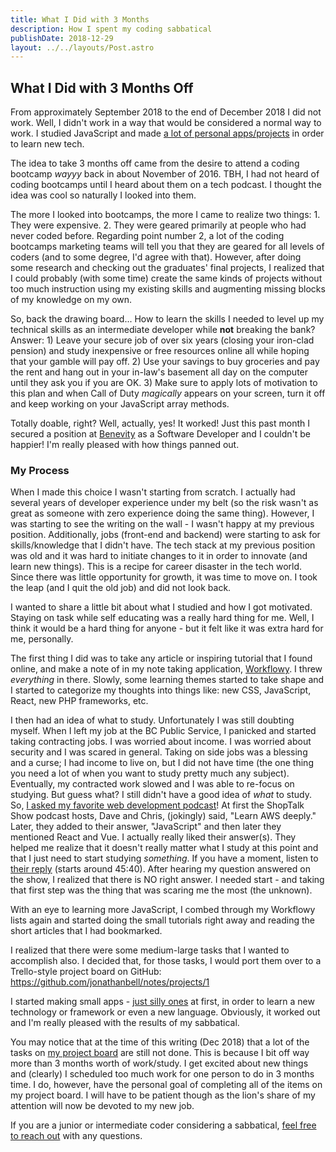```yaml
---
title: What I Did with 3 Months
description: How I spent my coding sabbatical
publishDate: 2018-12-29
layout: ../../layouts/Post.astro
---
```


## What I Did with 3 Months Off

From approximately September 2018 to the end of December 2018 I did not work. Well, I didn't work in a way that would be considered a normal way to work. I studied JavaScript and made [a lot of personal apps/projects](/blog/what-have-i-been-working-on-2018) in order to learn new tech.

The idea to take 3 months off came from the desire to attend a coding bootcamp _wayyy_ back in about November of 2016. TBH, I had not heard of coding bootcamps until I heard about them on a tech podcast. I thought the idea was cool so naturally I looked into them.

The more I looked into bootcamps, the more I came to realize two things: 1. They were expensive. 2. They were geared primarily at people who had never coded before. Regarding point number 2, a lot of the coding bootcamps marketing teams will tell you that they are geared for all levels of coders (and to some degree, I'd agree with that). However, after doing some research and checking out the graduates' final projects, I realized that I could probably (with some time) create the same kinds of projects without too much instruction using my existing skills and augmenting missing blocks of my knowledge on my own.

So, back the drawing board... How to learn the skills I needed to level up my technical skills as an intermediate developer while **not** breaking the bank? Answer: 1) Leave your secure job of over six years (closing your iron-clad pension) and study inexpensive or free resources online all while hoping that your gamble will pay off. 2) Use your savings to buy groceries and pay the rent and hang out in your in-law's basement all day on the computer until they ask you if you are OK. 3) Make sure to apply lots of motivation to this plan and when Call of Duty _magically_ appears on your screen, turn it off and keep working on your JavaScript array methods.

Totally doable, right? Well, actually, yes! It worked! Just this past month I secured a position at [Benevity](https://www.benevity.com/) as a Software Developer and I couldn't be happier! I'm really pleased with how things panned out.

### My Process

When I made this choice I wasn't starting from scratch. I actually had several years of developer experience under my belt (so the risk wasn't as great as someone with zero experience doing the same thing). However, I was starting to see the writing on the wall - I wasn't happy at my previous position. Additionally, jobs (front-end and backend) were starting to ask for skills/knowledge that I didn't have. The tech stack at my previous position was old and it was hard to initiate changes to it in order to innovate (and learn new things). This is a recipe for career disaster in the tech world. Since there was little opportunity for growth, it was time to move on. I took the leap (and I quit the old job) and did not look back.

I wanted to share a little bit about what I studied and how I got motivated. Staying on task while self educating was a really hard thing for me. Well, I think it would be a hard thing for anyone - but it felt like it was extra hard for me, personally.

The first thing I did was to take any article or inspiring tutorial that I found online, and make a note of in my note taking application, [Workflowy](https://workflowy.com/). I threw _everything_ in there. Slowly, some learning themes started to take shape and I started to categorize my thoughts into things like: new CSS, JavaScript, React, new PHP frameworks, etc.

I then had an idea of what to study. Unfortunately I was still doubting myself. When I left my job at the BC Public Service, I panicked and started taking contracting jobs. I was worried about income. I was worried about security and I was scared in general. Taking on side jobs was a blessing and a curse; I had income to live on, but I did not have time (the one thing you need a lot of when you want to study pretty much any subject). Eventually, my contracted work slowed and I was able to re-focus on studying. But guess what? I still didn't have a good idea of _what_ to study. So, [I asked my favorite web development podcast](https://shoptalkshow.com/episodes/313-twitching-prototyping/#t=45:41)! At first the ShopTalk Show podcast hosts, Dave and Chris, (jokingly) said, "Learn AWS deeply." Later, they added to their answer, "JavaScript" and then later they mentioned React and Vue. I actually really liked their answer(s). They helped me realize that it doesn't really matter what I study at this point and that I just need to start studying _something_. If you have a moment, listen to [their reply](https://shoptalkshow.com/episodes/313-twitching-prototyping/#t=45:41) (starts around 45:40). After hearing my question answered on the show, I realized that there is NO right answer. I needed start - and taking that first step was the thing that was scaring me the most (the unknown).

With an eye to learning more JavaScript, I combed through my Workflowy lists again and started doing the small tutorials right away and reading the short articles that I had bookmarked.

I realized that there were some medium-large tasks that I wanted to accomplish also. I decided that, for those tasks, I would port them over to a Trello-style project board on GitHub: <https://github.com/jonathanbell/notes/projects/1>

I started making small apps - [just silly ones](https://www.blizzardjudge.com/) at first, in order to learn a new technology or framework or even a new language. Obviously, it worked out and I'm really pleased with the results of my sabbatical.

You may notice that at the time of this writing (Dec 2018) that a lot of the tasks on [my project board](https://github.com/jonathanbell/notes/projects/1) are still not done. This is because I bit off way more than 3 months worth of work/study. I get excited about new things and (clearly) I scheduled too much work for one person to do in 3 months time. I do, however, have the personal goal of completing all of the items on my project board. I will have to be patient though as the lion's share of my attention will now be devoted to my new job.

If you are a junior or intermediate coder considering a sabbatical, [feel free to reach out](https://www.instagram.com/jonathanbell.photo/) with any questions.
